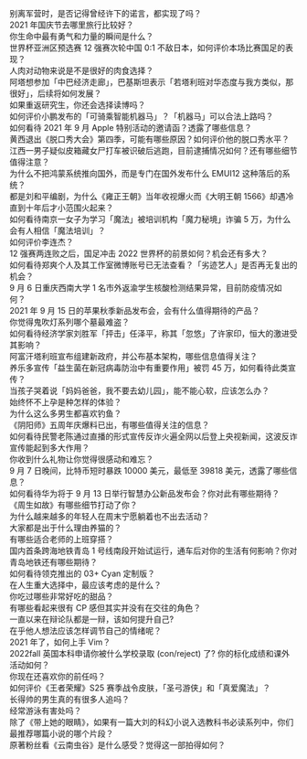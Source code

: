 别离军营时，是否记得曾经许下的诺言，都实现了吗？  
2021 年国庆节去哪里旅行比较好？  
你生命中最有勇气和力量的瞬间是什么？  
世界杯亚洲区预选赛 12 强赛次轮中国 0:1 不敌日本，如何评价本场比赛国足的表现？  
人肉对动物来说是不是很好的肉食选择？  
阿塔想参加「中巴经济走廊」，巴基斯坦表示「若塔利班对华态度与我方类似，那很好」，后续将如何发展？  
如果重返研究生，你还会选择读博吗？  
如何评价小鹏发布的「可骑乘智能机器马」？「机器马」可以合法上路吗？  
如何看待 2021 年 9 月 Apple 特别活动的邀请函？透露了哪些信息？  
黄西退出《脱口秀大会》第四季，可能有哪些原因？如何评价他的脱口秀水平？  
江西一男子疑似皮箱藏女尸打车被识破后逃跑，目前逮捕情况如何？还有哪些细节值得注意？  
为什么不把鸿蒙系统推向国外，而是专门在国外发布什么 EMUI12 这种落后的系统？  
都是刘和平编剧，为什么《雍正王朝》当年收视爆火而《大明王朝 1566》却遇冷直到十年后才小范围火起来？  
如何看待南京一女子为学习「魔法」被培训机构「魔力秘境」诈骗 5 万，为什么会有人相信「魔法培训」？  
如何评价李连杰？  
12 强赛两连败之后，国足冲击 2022 世界杯的前景如何？机会还有多大？  
如何看待郑爽个人及其工作室微博账号已无法查看？「劣迹艺人」是否再无复出的机会？  
9 月 6 日重庆西南大学 1 名市外返渝学生核酸检测结果异常，目前防疫情况如何？  
2021 年 9 月 15 日的苹果秋季新品发布会，会有什么值得期待的产品？  
你觉得鬼吹灯系列哪个墓最难盗？  
如何看待经济学家刘胜军「抨击」任泽平，称其「忽悠」了许家印，恒大的激进受其影响？  
阿富汗塔利班宣布组建新政府，并公布基本架构，哪些信息值得关注？  
养乐多宣传「益生菌在新冠病毒防治中有重要作用」被罚 45 万，如何看待此类宣传？  
当孩子哭着说「妈妈爸爸，我不要去幼儿园」，能不能心软，应该怎么办？  
始终怀不上孕是种怎样的体验？  
为什么这么多男生都喜欢钓鱼？  
《阴阳师》五周年庆爆料已出，有哪些值得关注的信息？  
如何看待民警老陈通过直播的形式宣传反诈火遍全网以后登上央视新闻，这波反诈宣传能起到多大作用？  
你收到什么礼物让你觉得很感动和难忘？  
9 月 7 日晚间，比特币短时暴跌 10000 美元，最低至  39818 美元，透露了哪些信息？  
如何看待华为将于 9 月 13 日举行智慧办公新品发布会？你对此有哪些期待？  
《周生如故》有哪些细节打动了你？  
为什么越来越多的年轻人在周末宁愿躺着也不出去活动？  
大家都是出于什么理由养猫的？  
有哪些适合老师的上班穿搭？  
国内首条跨海地铁青岛 1 号线南段开始试运行，通车后对你的生活有何影响？你对青岛地铁还有哪些期待？  
如何看待领克推出的 03+ Cyan 定制版？  
在人生重大选择中，最应该考虑的是什么？  
你吃过哪些非常好吃的甜品？  
有哪些看起来很有 CP 感但其实并没有在交往的角色？  
一直以来在辩论队都是一辩，该如何提升自己?  
在乎他人想法应该怎样调节自己的情绪呢？  
2021 年了，如何上手 Vim？  
2022fall 英国本科申请你被什么学校录取 (con/reject) 了? 你的标化成绩和课外活动如何？  
你现在还喜欢你的前任吗？  
如何评价《王者荣耀》S25 赛季战令皮肤，「圣弓游侠」和「真爱魔法」？  
长得帅的男生真的有很多人追吗？  
经常游泳有害处吗？  
除了《带上她的眼睛》，如果有一篇大刘的科幻小说入选教科书必读系列中，你们最推荐哪篇小说的哪个片段？  
原著粉丝看《云南虫谷》是什么感受？觉得这一部拍得如何？  
